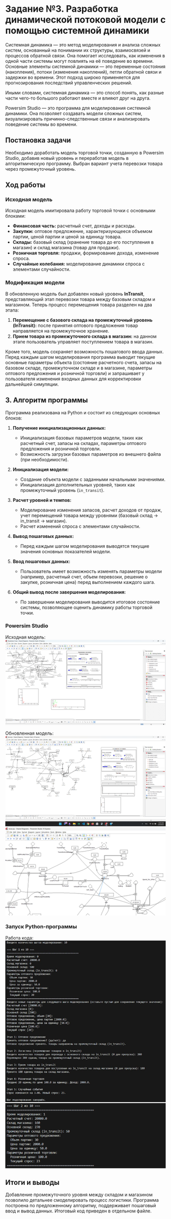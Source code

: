 # Задание №3. Разработка динамической потоковой модели с помощью системной динамики

Системная динамика — это метод моделирования и анализа сложных систем, основанный на понимании их структуры, взаимосвязей и процессов обратной связи. Она помогает исследовать, как изменения в одной части системы могут повлиять на её поведение во времени. Основные элементы системной динамики — это переменные состояния (накопления), потоки (изменения накоплений), петли обратной связи и задержки во времени. Этот подход широко применяется для прогнозирования последствий управленческих решений.

Иными словами, системная динамика — это способ понять, как разные части чего-то большого работают вместе и влияют друг на друга.

Powersim Studio — это программа для моделирования системной динамики. Она позволяет создавать модели сложных систем, визуализировать причинно-следственные связи и анализировать поведение системы во времени.

## Постановка задачи
Необходимо доработать модель торговой точки, созданную в Powersim Studio, добавив новый уровень и переработав модель в алгоритмическую программу. Выбран вариант учета перевозки товара через промежуточный уровень.

## Ход работы

### Исходная модель
Исходная модель имитировала работу торговой точки с основными блоками:
- **Финансовая часть:** расчетный счет, доходы и расходы.
- **Закупки:** оптовое предложение, характеризующееся объемом партии, ценой партии и ценой за единицу товара.
- **Склады:** базовый склад (хранение товара до его поступления в магазин) и склад магазина (товар для продажи).
- **Розничная торговля:** продажи, формирование дохода, изменение спроса.
- **Случайные колебания:** моделирование динамики спроса с элементами случайности.

### Модификация модели
В обновленную модель был добавлен новый уровень **InTransit**, представляющий этап перевозки товара между базовым складом и магазином. Теперь процесс перемещения товара разделен на два этапа:
1. **Перемещение с базового склада на промежуточный уровень (InTransit):** после принятия оптового предложения товар направляется на промежуточное хранение.
2. **Прием товара из промежуточного склада в магазин:** на данном этапе пользователь управляет поступлением товара в магазин.

Кроме того, модель сохраняет возможность пошагового ввода данных. Перед каждым шагом моделирования программа выводит текущие основные параметры объекта (состояние расчетного счета, запасы на базовом складе, промежуточном складе и в магазине, параметры оптового предложения и розничной торговли) и запрашивает у пользователя изменения входных данных для корректировки дальнейшей симуляции.

## 3. Алгоритм программы
Программа реализована на Python и состоит из следующих основных блоков:

1. **Получение инициализационных данных:**
   - Инициализация базовых параметров модели, таких как расчетный счет, запасы на складах, параметры оптового предложения и розничной торговли.
   - Возможность загрузки базовых параметров из внешнего файла (при необходимости).

2. **Инициализация модели:**
   - Создание объекта модели с заданными начальными значениями.
   - Инициализация дополнительных уровней, таких как промежуточный уровень (`in_transit`).

3. **Расчет уровней и темпов:**
   - Моделирование изменения запасов, расчет доходов от продаж, учет перемещений товара между уровнями (базовый склад → in_transit → магазин).
   - Расчет изменений спроса с элементами случайности.

4. **Вывод пошаговых данных:**
   - Перед каждым шагом моделирования выводятся текущие значения основных показателей модели.

5. **Ввод пошаговых данных:**
   - Пользователь имеет возможность изменять параметры модели (например, расчетный счет, объем перевозки, решение о закупке, розничная цена) перед выполнением каждого шага.

6. **Общий вывод после завершения моделирования:**
   - По завершении моделирования выводится итоговое состояние системы, позволяющее оценить динамику работы торговой точки.

### Powersim Studio
Исходная модель:
![Исходная модель](image-1.png)

Обновленная модель:
![Измененная модель](image.png)
![Фокус на изменениях](image-2.png)

### Запуск Python-программы
Работа кода:
![Код 1](image-3.png)
![Код 2](image-4.png)


## Итоги и выводы
Добавление промежуточного уровня между складом и магазином позволило детальнее смоделировать процесс логистики. Программа построена по предложенному алгоритму, поддерживает пошаговый ввод и вывод данных. Итоговый код приведен в отдельном файле.